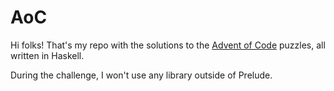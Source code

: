# AoC
Hi folks! That's my repo with the solutions to the [Advent of Code](https://adventofcode.com) puzzles, all written in Haskell.

During the challenge, I won't use any library outside of Prelude.
